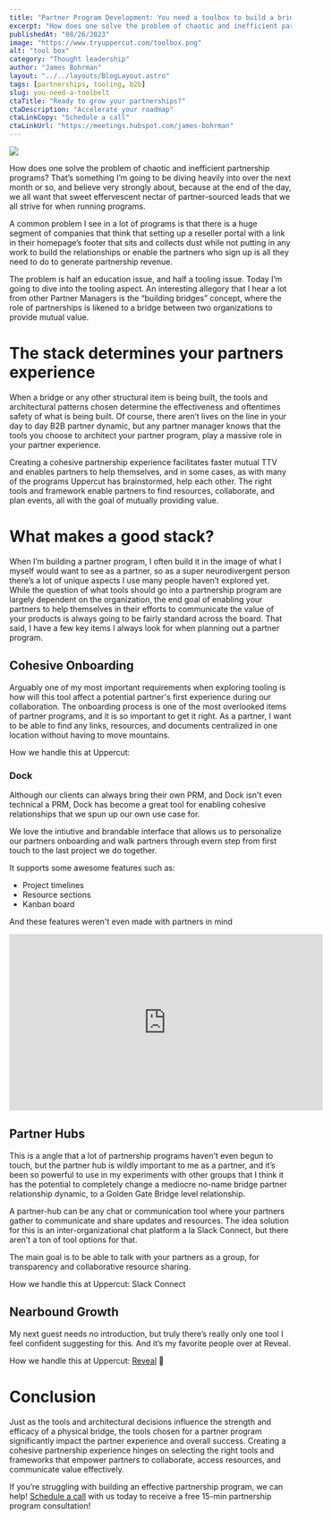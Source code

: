 ```yaml
---
title: "Partner Program Development: You need a toolbox to build a bridge 🛠🌉"
excerpt: "How does one solve the problem of chaotic and inefficient partnership programs? That’s something I’m going to be diving heavily into over the next month or so, and believe very strongly about, because at the end of the day, we all want that sweet effervescent nectar of partner-sourced leads that we all strive for when running programs."
publishedAt: "08/26/2023"
image: "https://www.tryuppercut.com/toolbox.png"
alt: "tool box"
category: "Thought leadership"
author: "James Bohrman"
layout: "../../layouts/BlogLayout.astro"
tags: [partnerships, tooling, b2b]
slug: you-need-a-toolbelt
ctaTitle: "Ready to grow your partnerships?"
ctaDescription: "Accelerate your roadmap"
ctaLinkCopy: "Schedule a call"
ctaLinkUrl: "https://meetings.hubspot.com/james-bohrman"
---
```


![](https://www.tryuppercut.com/toolbox.png)

How does one solve the problem of chaotic and inefficient partnership programs? That’s something I’m going to be diving heavily into over the next month or so, and believe very strongly about, because at the end of the day, we all want that sweet effervescent nectar of partner-sourced leads that we all strive for when running programs.

A common problem I see in a lot of programs is that there is a huge segment of companies that think that setting up a reseller portal with a link in their homepage’s footer that sits and collects dust while not putting in any work to build the relationships or enable the partners who sign up is all they need to do to generate partnership revenue. 

The problem is half an education issue, and half a tooling issue. Today I’m going to dive into the tooling aspect. An interesting allegory that I hear a lot from other Partner Managers is the “building bridges” concept, where the role of partnerships is likened to a bridge between two organizations to provide mutual value. 

# The stack determines your partners experience

When a bridge or any other structural item is being built, the tools and architectural patterns chosen determine the effectiveness and oftentimes safety of what is being built. Of course, there aren’t lives on the line in your day to day B2B partner dynamic, but any partner manager knows that the tools you choose to architect your partner program, play a massive role in your partner experience. 

Creating a cohesive partnership experience facilitates faster mutual TTV and enables partners to help themselves, and in some cases, as with many of the programs Uppercut has brainstormed, help each other. The right tools and framework enable partners to find resources, collaborate, and plan events, all with the goal of mutually providing value. 

# What makes a good stack?

When I’m building a partner program, I often build it in the image of what I myself would want to see as a partner, so as a super neurodivergent person there’s a lot of unique aspects I use many people haven’t explored yet. While the question of what tools should go into a partnership program are largely dependent on the organization, the end goal of enabling your partners to help themselves in their efforts to communicate the value of your products is always going to be fairly standard across the board. That said, I have a few key items I always look for when planning out a partner program. 

## Cohesive Onboarding

Arguably one of my most important requirements when exploring tooling is how will this tool affect a potential partner's first experience during our collaboration. The onboarding process is one of the most overlooked items of partner programs, and it is so important to get it right. As a partner, I want to be able to find any links, resources, and documents centralized in one location without having to move mountains. 

How we handle this at Uppercut:

### Dock

Although our clients can always bring their own PRM, and Dock isn't even technical a PRM, Dock has become a great tool for enabling cohesive relationships that we spun up our own use case for. 

We love the intiutive and brandable interface that allows us to personalize our partners onboarding and walk partners through evern step from first touch to the last project we do together. 

It supports some awesome features such as:

- Project timelines
- Resource sections
- Kanban board

And these features weren't even made with partners in mind 

<iframe width="560" height="315" src="https://www.youtube.com/embed/-PWwbXoDJMs?si=jwPmf5farGPPXwnO" title="YouTube video player" frameborder="0" allow="accelerometer; autoplay; clipboard-write; encrypted-media; gyroscope; picture-in-picture; web-share" allowfullscreen></iframe>

## Partner Hubs
This is a angle that a lot of partnership programs haven’t even begun to touch, but the partner hub is wildly important to me as a partner, and it’s been so powerful to use in my experiments with other groups that I think it has the potential to completely change a mediocre no-name bridge partner relationship dynamic, to a Golden Gate Bridge level relationship. 

A partner-hub can be any chat or communication tool where your partners gather to communicate and share updates and resources. The idea solution for this is an inter-organizational chat platform a la Slack Connect, but there aren’t a ton of tool options for that.

The main goal is to be able to talk with your partners as a group, for transparency and collaborative resource sharing. 

How we handle this at Uppercut: Slack Connect

## Nearbound Growth

My next guest needs no introduction, but truly there’s really only one tool I feel confident suggesting for this. And it’s my favorite people over at Reveal. 

How we handle this at Uppercut: [Reveal](https://reveal.co/) 🔮

# Conclusion

Just as the tools and architectural decisions influence the strength and efficacy of a physical bridge, the tools chosen for a partner program significantly impact the partner experience and overall success. Creating a cohesive partnership experience hinges on selecting the right tools and frameworks that empower partners to collaborate, access resources, and communicate value effectively. 

If you’re struggling with building an effective partnership program, we can help! [Schedule a call](https://calendly.com/jbohrman/15-min-consultation) with us today to receive a free 15-min partnership program consultation!